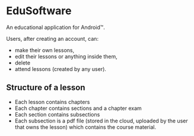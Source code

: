 # EduSoftware
An educational application for Android™.

Users, after creating an account, can:
* make their own lessons,
* edit their lessons or anything inside them,
* delete
* attend lessons (created by any user).

## Structure of a lesson

* Each lesson contains chapters
* Each chapter contains sections and a chapter exam
* Each section contains subsections
* Each subsection is a pdf file (stored in the cloud, uploaded by the user that owns the lesson) which contains the course material.

